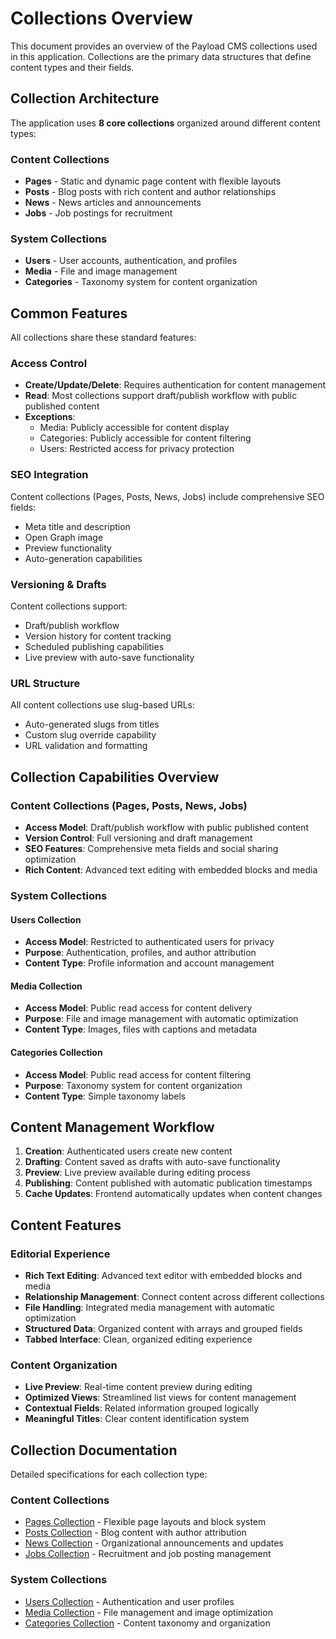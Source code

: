 # Collections Overview

This document provides an overview of the Payload CMS collections used in this application. Collections are the primary data structures that define content types and their fields.

## Collection Architecture

The application uses **8 core collections** organized around different content types:

### Content Collections
- **Pages** - Static and dynamic page content with flexible layouts
- **Posts** - Blog posts with rich content and author relationships
- **News** - News articles and announcements
- **Jobs** - Job postings for recruitment

### System Collections
- **Users** - User accounts, authentication, and profiles
- **Media** - File and image management
- **Categories** - Taxonomy system for content organization

## Common Features

All collections share these standard features:

### Access Control
- **Create/Update/Delete**: Requires authentication for content management
- **Read**: Most collections support draft/publish workflow with public published content
- **Exceptions**: 
  - Media: Publicly accessible for content display
  - Categories: Publicly accessible for content filtering
  - Users: Restricted access for privacy protection

### SEO Integration
Content collections (Pages, Posts, News, Jobs) include comprehensive SEO fields:
- Meta title and description
- Open Graph image
- Preview functionality
- Auto-generation capabilities

### Versioning & Drafts
Content collections support:
- Draft/publish workflow
- Version history for content tracking
- Scheduled publishing capabilities
- Live preview with auto-save functionality

### URL Structure
All content collections use slug-based URLs:
- Auto-generated slugs from titles
- Custom slug override capability
- URL validation and formatting

## Collection Capabilities Overview

### Content Collections (Pages, Posts, News, Jobs)
- **Access Model**: Draft/publish workflow with public published content
- **Version Control**: Full versioning and draft management
- **SEO Features**: Comprehensive meta fields and social sharing optimization
- **Rich Content**: Advanced text editing with embedded blocks and media

### System Collections

#### Users Collection
- **Access Model**: Restricted to authenticated users for privacy
- **Purpose**: Authentication, profiles, and author attribution
- **Content Type**: Profile information and account management

#### Media Collection  
- **Access Model**: Public read access for content delivery
- **Purpose**: File and image management with automatic optimization
- **Content Type**: Images, files with captions and metadata

#### Categories Collection
- **Access Model**: Public read access for content filtering
- **Purpose**: Taxonomy system for content organization
- **Content Type**: Simple taxonomy labels

## Content Management Workflow

1. **Creation**: Authenticated users create new content
2. **Drafting**: Content saved as drafts with auto-save functionality
3. **Preview**: Live preview available during editing process
4. **Publishing**: Content published with automatic publication timestamps
5. **Cache Updates**: Frontend automatically updates when content changes

## Content Features

### Editorial Experience
- **Rich Text Editing**: Advanced text editor with embedded blocks and media
- **Relationship Management**: Connect content across different collections
- **File Handling**: Integrated media management with automatic optimization
- **Structured Data**: Organized content with arrays and grouped fields
- **Tabbed Interface**: Clean, organized editing experience

### Content Organization
- **Live Preview**: Real-time content preview during editing
- **Optimized Views**: Streamlined list views for content management
- **Contextual Fields**: Related information grouped logically
- **Meaningful Titles**: Clear content identification system

## Collection Documentation

Detailed specifications for each collection type:

### Content Collections
- [Pages Collection](./pages.md) - Flexible page layouts and block system
- [Posts Collection](./posts.md) - Blog content with author attribution
- [News Collection](./news.md) - Organizational announcements and updates
- [Jobs Collection](./jobs.md) - Recruitment and job posting management

### System Collections
- [Users Collection](./users.md) - Authentication and user profiles
- [Media Collection](./media.md) - File management and image optimization
- [Categories Collection](./categories.md) - Content taxonomy and organization